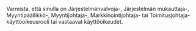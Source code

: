 Varmista, että sinulla on Järjestelmänvalvoja-, Järjestelmän mukauttaja-, Myyntipäällikkö-, Myyntijohtaja-, Markkinointijohtaja- tai Toimitusjohtaja-käyttöoikeusrooli tai vastaavat käyttöoikeudet.